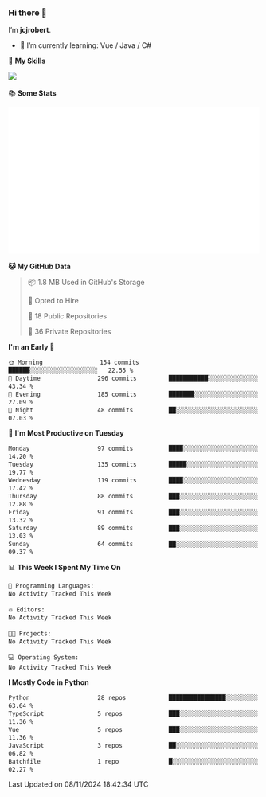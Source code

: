 ### Hi there 👋

I’m **jcjrobert**.

- 🌱 I’m currently learning: Vue / Java / C#

🌟 **My Skills**

![](https://img.shields.io/badge/-Python-3e74a2?style=flat-square&logo=Python&logoColor=fff)

📚 **Some Stats**

![](https://github.com/jcjrobert/github-stats/blob/master/generated/overview.svg)

<!--START_SECTION:waka-->
**🐱 My GitHub Data** 

> 📦 1.8 MB Used in GitHub's Storage 
 > 
> 💼 Opted to Hire
 > 
> 📜 18 Public Repositories 
 > 
> 🔑 36 Private Repositories 
 > 
**I'm an Early 🐤** 

```text
🌞 Morning                154 commits         ██████░░░░░░░░░░░░░░░░░░░   22.55 % 
🌆 Daytime                296 commits         ███████████░░░░░░░░░░░░░░   43.34 % 
🌃 Evening                185 commits         ███████░░░░░░░░░░░░░░░░░░   27.09 % 
🌙 Night                  48 commits          ██░░░░░░░░░░░░░░░░░░░░░░░   07.03 % 
```
📅 **I'm Most Productive on Tuesday** 

```text
Monday                   97 commits          ████░░░░░░░░░░░░░░░░░░░░░   14.20 % 
Tuesday                  135 commits         █████░░░░░░░░░░░░░░░░░░░░   19.77 % 
Wednesday                119 commits         ████░░░░░░░░░░░░░░░░░░░░░   17.42 % 
Thursday                 88 commits          ███░░░░░░░░░░░░░░░░░░░░░░   12.88 % 
Friday                   91 commits          ███░░░░░░░░░░░░░░░░░░░░░░   13.32 % 
Saturday                 89 commits          ███░░░░░░░░░░░░░░░░░░░░░░   13.03 % 
Sunday                   64 commits          ██░░░░░░░░░░░░░░░░░░░░░░░   09.37 % 
```


📊 **This Week I Spent My Time On** 

```text
💬 Programming Languages: 
No Activity Tracked This Week

🔥 Editors: 
No Activity Tracked This Week

🐱‍💻 Projects: 
No Activity Tracked This Week

💻 Operating System: 
No Activity Tracked This Week
```

**I Mostly Code in Python** 

```text
Python                   28 repos            ████████████████░░░░░░░░░   63.64 % 
TypeScript               5 repos             ███░░░░░░░░░░░░░░░░░░░░░░   11.36 % 
Vue                      5 repos             ███░░░░░░░░░░░░░░░░░░░░░░   11.36 % 
JavaScript               3 repos             ██░░░░░░░░░░░░░░░░░░░░░░░   06.82 % 
Batchfile                1 repo              █░░░░░░░░░░░░░░░░░░░░░░░░   02.27 % 
```




 Last Updated on 08/11/2024 18:42:34 UTC
<!--END_SECTION:waka-->
